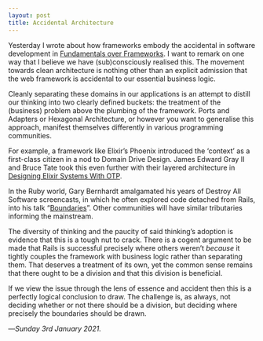 ```yaml
---
layout: post
title: Accidental Architecture
---
```


Yesterday I wrote about how frameworks embody the accidental in software development in [Fundamentals over Frameworks][fun]. I want to remark on one way that I believe we have (sub)consciously realised this. The movement towards clean architecture is nothing other than an explicit admission that the web framework is accidental to our essential business logic.

Cleanly separating these domains in our applications is an attempt to distill our thinking into two clearly defined buckets: the treatment of the (business) problem above the plumbing of the framework. Ports and Adapters or Hexagonal Architecture, or however you want to generalise this approach, manifest themselves differently in various programming communities.

For example, a framework like Elixir’s Phoenix introduced the ‘context’ as a first-class citizen in a nod to Domain Drive Design. James Edward Gray II and Bruce Tate took this even further with their layered architecture in [Designing Elixir Systems With OTP][otp]. 

In the Ruby world, Gary Bernhardt amalgamated his years of Destroy All Software screencasts, in which he often explored code detached from Rails, into his talk “[Boundaries][gb]”. Other communities will have similar tributaries informing the mainstream.

The diversity of thinking and the paucity of said thinking’s adoption is evidence that this is a tough nut to crack. There is a cogent argument to be made that Rails is successful precisely where others weren’t _because_ it tightly couples the framework with business logic rather than separating them. That deserves a treatment of its own, yet the common sense remains that there ought to be a division and that this division is beneficial.

If we view the issue through the lens of essence and accident then this is a perfectly logical conclusion to draw. The challenge is, as always, not deciding whether or not there should be a division, but deciding where precisely the boundaries should be drawn.

—*Sunday 3rd January 2021.*

[fun]: https://www.crossingtheruby.com/2021/01/02/fundamentals-over-frameworks.html
[otp]: https://pragprog.com/titles/jgotp/designing-elixir-systems-with-otp/
[gb]: https://www.destroyallsoftware.com/talks/boundaries

